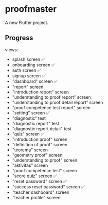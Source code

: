 # proofmaster

A new Flutter project.

## Progress

views:

- splash screen ✅
- onboarding screen ✅
- auth screen ✅
- signup screen ✅
- "dashboard" screen ✅
- "report" screen
- "introduction report" screen
- "understanding to proof report" screen
- "understanding to proof detail report" screen
- "proof competence test report" screen
- "setting" screen ✅
- "diagnostic" test
- "diagnostic report" test
- "diagnostic report detail" test
- "quiz" screen ✅
- "introduction proof" screen
- "definition of proof" screen
- "teorema" screen
- "geometry proof" screen
- "understanding to proof" screen
- "aktivitas" screen
- "proof competence test" screen
- "score quiz" screen ✅
- "reset password" screen ✅
- "success reset password" screen ✅
- "teacher dashboard" screen
- "teacher profile" screen
